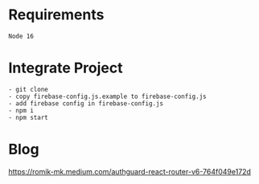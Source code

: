 # Requirements
    Node 16


# Integrate Project 
    - git clone
    - copy firebase-config.js.example to firebase-config.js
    - add firebase config in firebase-config.js
    - npm i
    - npm start

# Blog
https://romik-mk.medium.com/authguard-react-router-v6-764f049e172d